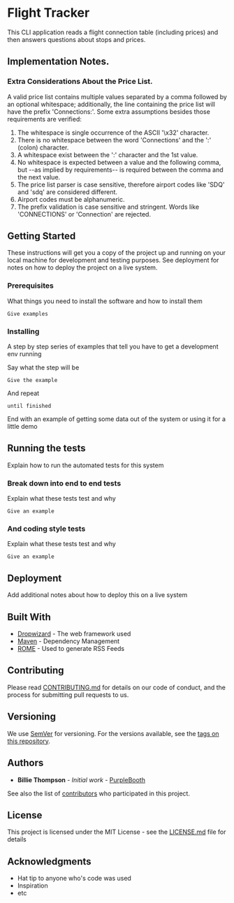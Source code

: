 # Flight Tracker

This CLI application reads a flight connection table (including prices) and then answers questions about stops and prices.

## Implementation Notes.

### Extra Considerations About the Price List.

A valid price list contains multiple values separated by a comma followed by an optional whitespace; additionally, the line containing the price list will have the prefix 'Connections:'. Some extra assumptions besides those requirements are verified:
1) The whitespace is single occurrence of the ASCII '\x32' character.
2) There is no whitespace between the word 'Connections' and the ':' (colon) character.
3) A whitespace exist between the ':' character and the 1st value.
4) No whitespace is expected between a value and the following comma, but --as implied by requirements-- is required between the comma and the next value.
5) The price list parser is case sensitive, therefore airport codes like 'SDQ' and 'sdq' are considered different.
6) Airport codes must be alphanumeric.  
7) The prefix validation is case sensitive and stringent. Words like 'CONNECTIONS' or 'Connection' are rejected.

## Getting Started

These instructions will get you a copy of the project up and running on your local machine for development and testing purposes. See deployment for notes on how to deploy the project on a live system.

### Prerequisites

What things you need to install the software and how to install them

```
Give examples
```

### Installing

A step by step series of examples that tell you have to get a development env running

Say what the step will be

```
Give the example
```

And repeat

```
until finished
```

End with an example of getting some data out of the system or using it for a little demo


## Running the tests

Explain how to run the automated tests for this system

### Break down into end to end tests

Explain what these tests test and why

```
Give an example
```

### And coding style tests

Explain what these tests test and why

```
Give an example
```

## Deployment

Add additional notes about how to deploy this on a live system

## Built With

* [Dropwizard](http://www.dropwizard.io/1.0.2/docs/) - The web framework used
* [Maven](https://maven.apache.org/) - Dependency Management
* [ROME](https://rometools.github.io/rome/) - Used to generate RSS Feeds

## Contributing

Please read [CONTRIBUTING.md](https://gist.github.com/PurpleBooth/b24679402957c63ec426) for details on our code of conduct, and the process for submitting pull requests to us.

## Versioning

We use [SemVer](http://semver.org/) for versioning. For the versions available, see the [tags on this repository](https://github.com/your/project/tags). 

## Authors

* **Billie Thompson** - *Initial work* - [PurpleBooth](https://github.com/PurpleBooth)

See also the list of [contributors](https://github.com/your/project/contributors) who participated in this project.

## License

This project is licensed under the MIT License - see the [LICENSE.md](LICENSE.md) file for details

## Acknowledgments

* Hat tip to anyone who's code was used
* Inspiration
* etc


